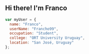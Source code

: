 ## Hi there! I'm Franco

```javascript
var myUser = {
  name: "Franco",
  userName: "Francho99",
  occupation: "Student",
  college: "ORT University Uruguay",
  location: "San José, Uruguay"
};

```
